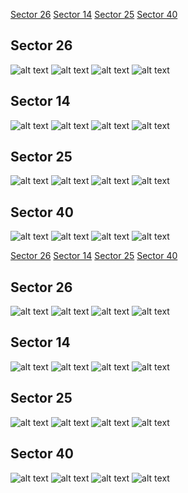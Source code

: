 [Sector 26](#sector26)
[Sector 14](#sector14)
[Sector 25](#sector25)
[Sector 40](#sector40)

<a name = "sector26"></a>
## Sector 26
![alt text](/tt/WASP-058_Sector_26/WASP-058_Sector_26_a_TimeSeries.png)
![alt text](/tt/WASP-058_Sector_26/WASP-058_Sector_26_b_FoldedLightCurve.png)
![alt text](/tt/WASP-058_Sector_26/WASP-058_Sector_26_b_IndividualTransitsWithFit.png)
![alt text](/tt/WASP-058_Sector_26/WASP-058_Sector_26_c_TimingResiduals.png)

<a name = "sector14"></a>
## Sector 14
![alt text](/tt/WASP-058_Sector_14/WASP-058_Sector_14_a_TimeSeries.png)
![alt text](/tt/WASP-058_Sector_14/WASP-058_Sector_14_b_FoldedLightCurve.png)
![alt text](/tt/WASP-058_Sector_14/WASP-058_Sector_14_b_IndividualTransitsWithFit.png)
![alt text](/tt/WASP-058_Sector_14/WASP-058_Sector_14_c_TimingResiduals.png)

<a name = "sector25"></a>
## Sector 25
![alt text](/tt/WASP-058_Sector_25/WASP-058_Sector_25_a_TimeSeries.png)
![alt text](/tt/WASP-058_Sector_25/WASP-058_Sector_25_b_FoldedLightCurve.png)
![alt text](/tt/WASP-058_Sector_25/WASP-058_Sector_25_b_IndividualTransitsWithFit.png)
![alt text](/tt/WASP-058_Sector_25/WASP-058_Sector_25_c_TimingResiduals.png)

<a name = "sector40"></a>
## Sector 40
![alt text](/tt/WASP-058_Sector_40/WASP-058_Sector_40_a_TimeSeries.png)
![alt text](/tt/WASP-058_Sector_40/WASP-058_Sector_40_b_FoldedLightCurve.png)
![alt text](/tt/WASP-058_Sector_40/WASP-058_Sector_40_b_IndividualTransitsWithFit.png)
![alt text](/tt/WASP-058_Sector_40/WASP-058_Sector_40_c_TimingResiduals.png)

[Sector 26](#sector26)
[Sector 14](#sector14)
[Sector 25](#sector25)
[Sector 40](#sector40)

<a name = "sector26"></a>
## Sector 26
![alt text](/tt/WASP-058_Sector_26/WASP-058_Sector_26_a_TimeSeries.png)
![alt text](/tt/WASP-058_Sector_26/WASP-058_Sector_26_b_FoldedLightCurve.png)
![alt text](/tt/WASP-058_Sector_26/WASP-058_Sector_26_b_IndividualTransitsWithFit.png)
![alt text](/tt/WASP-058_Sector_26/WASP-058_Sector_26_c_TimingResiduals.png)

<a name = "sector14"></a>
## Sector 14
![alt text](/tt/WASP-058_Sector_14/WASP-058_Sector_14_a_TimeSeries.png)
![alt text](/tt/WASP-058_Sector_14/WASP-058_Sector_14_b_FoldedLightCurve.png)
![alt text](/tt/WASP-058_Sector_14/WASP-058_Sector_14_b_IndividualTransitsWithFit.png)
![alt text](/tt/WASP-058_Sector_14/WASP-058_Sector_14_c_TimingResiduals.png)

<a name = "sector25"></a>
## Sector 25
![alt text](/tt/WASP-058_Sector_25/WASP-058_Sector_25_a_TimeSeries.png)
![alt text](/tt/WASP-058_Sector_25/WASP-058_Sector_25_b_FoldedLightCurve.png)
![alt text](/tt/WASP-058_Sector_25/WASP-058_Sector_25_b_IndividualTransitsWithFit.png)
![alt text](/tt/WASP-058_Sector_25/WASP-058_Sector_25_c_TimingResiduals.png)

<a name = "sector40"></a>
## Sector 40
![alt text](/tt/WASP-058_Sector_40/WASP-058_Sector_40_a_TimeSeries.png)
![alt text](/tt/WASP-058_Sector_40/WASP-058_Sector_40_b_FoldedLightCurve.png)
![alt text](/tt/WASP-058_Sector_40/WASP-058_Sector_40_b_IndividualTransitsWithFit.png)
![alt text](/tt/WASP-058_Sector_40/WASP-058_Sector_40_c_TimingResiduals.png)

